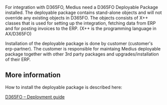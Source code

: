 For integration with D365FO, Medius need a D365FO Deployable Package installed. The deployable package contains stand-alone objects and will not override any existing objects in D365FO. The objects consists of X++ classes that is used for setting up the integration, fetching data from ERP and for posting invoices to the ERP. (X++ is the programming language in AX/D365FO)

Installation of the deployable package is done by customer (customer's erp-partner). The customer is responsible for maintaing Medius deployable package together with other 3rd party packages and upgrades/installation of their ERP.

## More information ## 
How to install the deployable package is described here:

[D365FO – Deployment guide](https://success.mediusflow.com/documentation/cts-documentation/Cloud-Connectors/D365FO/D365FO_technical/D365FO_deploymentguide/ "LCS Deployment guide")
